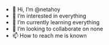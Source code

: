 - 👋 Hi, I’m @netahoy
- 👀 I’m interested in everything
- 🌱 I’m currently learning everything
- 💞️ I’m looking to collaborate on none
- 📫 How to reach me is known

<!---
netahoy/netahoy is a ✨ special ✨ repository because its `README.md` (this file) appears on your GitHub profile.
You can click the Preview link to take a look at your changes.
--->
